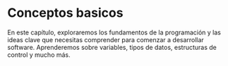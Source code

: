 # Conceptos basicos

En este capítulo, exploraremos los fundamentos de la programación y las ideas clave que necesitas comprender para comenzar a desarrollar software. Aprenderemos sobre variables, tipos de datos, estructuras de control y mucho más.